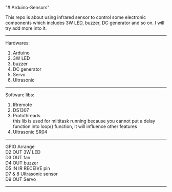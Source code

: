 "# Arduino-Sensors" 

This repo is about using infrared sensor to control some electronic components which includes 3W LED, buzzer, DC generator and so on. I will try add more into it.
***
Hardwares:
1. Arduino
2. 3W LED
3. buzzer
4. DC generator
5. Servo
6. Ultrasonic
***
Software libs:
1. IRremote
2. DS1307
3. Protothreads  
this lib is used for miltitask running because you cannot put a delay function into loop() function, it will influence other features
4. Ultrasonic SR04

***
GPIO Arrange  
D2 OUT 3W LED  
D3 OUT fan  
D4 OUT buzzer  
D5 IN  IR RECEIVE pin  
D7 & 8 Ultrasonic sensor  
D9 OUT Servo  
***
